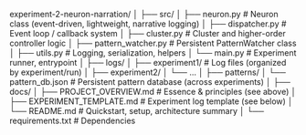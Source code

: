 experiment-2-neuron-narration/
│
├── src/
│   ├── neuron.py            # Neuron class (event-driven, lightweight, narrative logging)
│   ├── dispatcher.py        # Event loop / callback system
│   ├── cluster.py           # Cluster and higher-order controller logic
│   ├── pattern_watcher.py   # Persistent PatternWatcher class
│   ├── utils.py             # Logging, serialization, helpers
│   └── main.py              # Experiment runner, entrypoint
│
├── logs/
│   ├── experiment1/         # Log files (organized by experiment/run)
│   ├── experiment2/
│   └── ...
│
├── patterns/
│   └── pattern_db.json      # Persistent pattern database (across experiments)
│
├── docs/
│   ├── PROJECT_OVERVIEW.md  # Essence & principles (see above)
│   ├── EXPERIMENT_TEMPLATE.md # Experiment log template (see below)
│   └── README.md            # Quickstart, setup, architecture summary
│
└── requirements.txt         # Dependencies
